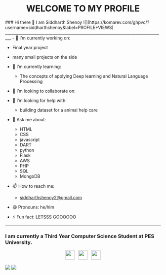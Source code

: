 <h1 align="center" >WELCOME TO MY PROFILE</h1>
### Hi there 👋 I am Siddharth Shenoy
![](https://komarev.com/ghpvc/?username=siddharthshenoy&label=PROFILE+VIEWS)
_________________________________________________________________________________
- 🔭 I’m currently working on:

  - Final year project
  - many small projects on the side
  
- 🌱 I’m currently learning: 

  - The concepts of applying Deep learning and Natural Language Processing
  
- 👯 I’m looking to collaborate on: 
- 🤔 I’m looking for help with:

  - building dataset for a animal help care
  
- 💬 Ask me about: 

  - HTML
  - CSS
  - javascript
  - DART
  - python
  - Flask
  - AWS
  - PHP
  - SQL
  - MongoDB
  
- 📫 How to reach me:

  - siddharthshenoy2@gmail.com
  
- 😄 Pronouns: he/him

- ⚡ Fun fact: LETSSS GOOOOOO

__________________________________________________________________________________
### I am currently a Third Year Computer Science Student at PES University. 
<p align='center'>
<a href="https://twitter.com/Siddhar85648309"><img height="30" src="https://github.com/WaylonWalker/WaylonWalker/blob/main/icon/twitter.png?raw=true"></a>&nbsp;&nbsp;
<a href="https://www.instagram.com/siddharth1205/"><img height="30" src="https://github.com/WaylonWalker/WaylonWalker/blob/main/icon/instagram.jpg?raw=true"></a>&nbsp;&nbsp;
<a href="https://www.linkedin.com/in/siddharth-shenoy-0bb981152/"><img height="30" src="https://github.com/WaylonWalker/WaylonWalker/blob/main/icon/linkedin.png?raw=true"></a>
</p>

<img src="https://github-readme-stats.vercel.app/api?username=siddharthshenoy&count_private=true&show_icons=true&theme=dark"></img>
<img src="https://github-readme-stats.vercel.app/api/top-langs/?username=siddharthshenoy&&langs_count=5&theme=dark" ></img>
